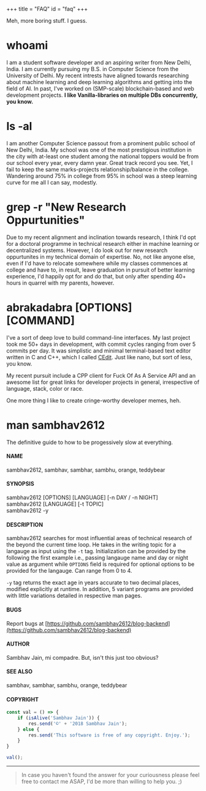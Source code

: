 +++
title = "FAQ"
id = "faq"
+++

Meh, more boring stuff. I guess.

# whoami

I am a student software developer and an aspiring writer from New Delhi, India. I am currently pursuing my B.S. in Computer Science from the University of Delhi. My recent intrests have aligned towards researching about machine learning and deep learning algorithms and getting into the field of AI. In past, I've worked on (SMP-scale) blockchain-based and web development projects. **I like Vanilla-libraries on multiple DBs concurrently, you know.**

# ls -al

I am another Computer Science passout from a prominent public school of New Delhi, India. My school was one of the most prestigious institution in the city with at-least one student among the national toppers would be from our school every year, every damn year. Great track record you see. Yet, I fail to keep the same marks-projects relationship/balance in the college. Wandering around 75% in college from 95% in school was a steep learning curve for me all I can say, modestly.  

# grep -r "New Research Oppurtunities"

Due to my recent alignment and inclination towards research, I think I'd opt for a doctoral programme in technical research either in machine learning or decentralized systems. However, I do look out for new research oppurtunites in my technical domain of expertise. No, not like anyone else, even if I'd have to relocate somewhere while my classes commences at college and have to, in result, leave graduation in pursuit of better learning experience, I'd happily opt for and do that, but only after spending 40+ hours in quarrel with my parents, however.

# abrakadabra [OPTIONS] [COMMAND]

I've a sort of deep love to build command-line interfaces. My last project took me 50+ days in development, with commit cycles ranging from over 5 commits per day. It was simplistic and minimal terminal-based text editor written in C and C++, which I called [CEdit](https://github.com/sambhav2612/CEdit). Just like nano, but sort of less, you know.

My recent pursuit include a CPP client for Fuck Of As A Service API and an awesome list for great links for developer projects in general, irrespective of language, stack, color or race.

One more thing I like to create cringe-worthy developer memes, heh.

# man sambhav2612

The definitive guide to how to be progessively slow at everything.

#### NAME

sambhav2612, sambhav, sambhar, sambhu, orange, teddybear

#### SYNOPSIS

sambhav2612 [OPTIONS] [LANGUAGE] [-n DAY / -n NIGHT]   
sambhav2612 [LANGUAGE] [-t TOPIC]    
sambhav2612 -y

#### DESCRIPTION

sambhav2612 searches for most influential areas of technical research of the beyond the current time loop. He takes in the writing topic for a langauge as input using the `-t` tag. Initialization can be provided by the following the first example i.e., passing langauge name and day or night value as argument while `OPTIONS` field is required for optional options to be provided for the langauge. Can range from 0 to 4.

`-y` tag returns the exact age in years accurate to two decimal places, modified explicitly at runtime. In addition, 5 variant programs are provided with little variations detailed in respective man pages.

#### BUGS

Report bugs at [https://github.com/sambhav2612/blog-backend](https://github.com/sambhav2612/blog-backend)

#### AUTHOR

Sambhav Jain, mi compadre. But, isn't this just too obvious?

#### SEE ALSO

sambhav, sambhar, sambhu, orange, teddybear

#### COPYRIGHT

```javascript
const val = () => {
    if (isAlive('Sambhav Jain')) {
        res.send('©' + '2018 Sambhav Jain');
    } else {
        res.send('This software is free of any copyright. Enjoy.');
    }
}

val();
```

---

> In case you haven't found the answer for your curiousness please feel free to contact me ASAP, I'd be more than willing to help you. ;)
